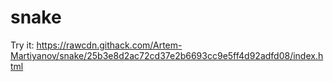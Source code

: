 # snake

Try it: https://rawcdn.githack.com/Artem-Martiyanov/snake/25b3e8d2ac72cd37e2b6693cc9e5ff4d92adfd08/index.html
